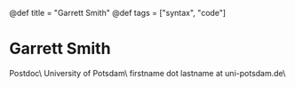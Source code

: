 @def title = "Garrett Smith"
@def tags = ["syntax", "code"]

# Garrett Smith
Postdoc\\
University of Potsdam\\
firstname dot lastname at uni-potsdam.de\\


